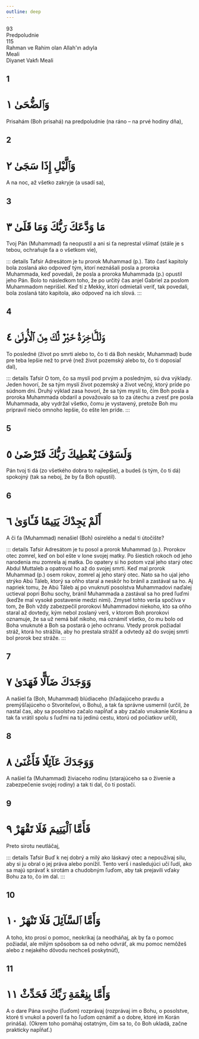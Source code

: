 ```yaml
---
outline: deep
---
```


<!--CHAPTER INTRO-->
<div class="chapter-title-wrapper">
<div class="chapter-title">93</div>
<div class="chapter-title-slovak">Predpoludnie</div>
<div class="chapter-opening">115</div>
<div class="chapter-opening-slovak">Rahman ve Rahim olan Allah'ın adıyla</div>
</div>

<div class="intro2-wrapper">
<div class="chapter-info-wrapper">
<div class="chapter-info-translation">Meali</div>
<div class="chapter-info-name">Diyanet Vakfı Meali</div>
</div>

</div>

## 1

<!-- CHAPTER NUMBERS -->
<Badge type="info" text="93:1" class="badge" />
<div>
<div class="main-verse" >
<!-- ARABIC -->
<h1 class="verse-arabic">وَٱلضُّحَىٰ ١</h1>
</div>
<!-- TÜRKÇE -->
<p>Prisahám (Boh prisahá) na predpoludnie (na ráno – na prvé hodiny dňa),</p>
</div>

<div class="break"></div>

## 2

<!-- CHAPTER NUMBERS -->
<Badge type="info" text="93:2" class="badge" />
<div>
<div class="main-verse" >
<!-- ARABIC -->
<h1 class="verse-arabic">وَٱلَّيْلِ إِذَا سَجَىٰ ٢</h1>
</div>
<!-- TÜRKÇE -->
<p>A na noc, až všetko zakryje (a usadí sa),</p>
</div>

<div class="break"></div>

## 3

<!-- CHAPTER NUMBERS -->
<Badge type="info" text="93:3" class="badge" />
<div>
<div class="main-verse" >
<!-- ARABIC -->
<h1 class="verse-arabic">مَا وَدَّعَكَ رَبُّكَ وَمَا قَلَىٰ ٣</h1>
</div>
<!-- TÜRKÇE -->
<p>Tvoj Pán (Muhammad) ťa neopustil a ani si ťa neprestal všímať (stále je s tebou, ochraňuje ťa a o všetkom vie),</p>
</div>
<!-- TAFSIR -->

::: details Tafsir
Adresátom je tu prorok Muhammad (p.). Táto časť kapitoly bola zoslaná ako odpoveď tým, ktorí neznášali posla a proroka Muhammada, keď povedali, že posla a proroka Muhammada (p.) opustil jeho Pán. Bolo to následkom toho, že po určitý čas anjel Gabriel za poslom Muhammadom neprišiel. Keď tí z Mekky, ktorí odmietali veriť, tak povedali, bola zoslaná táto kapitola, ako odpoveď na ich slová.
:::

<div class="break"></div>

## 4

<!-- CHAPTER NUMBERS -->
<Badge type="info" text="93:4" class="badge" />
<div>
<div class="main-verse" >
<!-- ARABIC -->
<h1 class="verse-arabic">وَلَلْـَٔاخِرَةُ خَيْرٌ لَّكَ مِنَ ٱلْأُولَىٰ ٤</h1>
</div>
<!-- TÜRKÇE -->
<p>To posledné (život po smrti alebo to, čo ti dá Boh neskôr, Muhammad) bude pre teba lepšie než to prvé (než život pozemský alebo to, čo ti doposiaľ dal),</p>
</div>
<!-- TAFSIR -->

::: details Tafsir
O tom, čo sa myslí pod prvým a posledným, sú dva výklady. Jeden hovorí, že sa tým myslí život pozemský a život večný, ktorý príde po súdnom dni. Druhý výklad zasa hovorí, že sa tým myslí to, čím Boh posla a proroka Muhammada obdaril a považovalo sa to za útechu a zvesť pre posla Muhammada, aby vydržal všetko, čomu je vystavený, pretože Boh mu pripravil niečo omnoho lepšie, čo ešte len príde.
:::

<div class="break"></div>

## 5

<!-- CHAPTER NUMBERS -->
<Badge type="info" text="93:5" class="badge" />
<div>
<div class="main-verse" >
<!-- ARABIC -->
<h1 class="verse-arabic">وَلَسَوْفَ يُعْطِيكَ رَبُّكَ فَتَرْضَىٰ ٥</h1>
</div>
<!-- TÜRKÇE -->
<p>Pán tvoj ti dá (zo všetkého dobra to najlepšie), a budeš (s tým, čo ti dá) spokojný (tak sa neboj, že by ťa Boh opustil).</p>
</div>
<div class="break"></div>

## 6

<!-- CHAPTER NUMBERS -->
<Badge type="info" text="93:6" class="badge" />
<div>
<div class="main-verse" >
<!-- ARABIC -->
<h1 class="verse-arabic">أَلَمْ يَجِدْكَ يَتِيمًا فَـَٔاوَىٰ ٦</h1>
</div>
<!-- TÜRKÇE -->
<p>A či ťa (Muhammad) nenašiel (Boh) osirelého a nedal ti útočište?</p>
</div>
<!-- TAFSIR -->

::: details Tafsir
Adresátom je tu posol a prorok Muhammad (p.). Prorokov otec zomrel, keď on bol ešte v lone svojej matky. Po šiestich rokoch od jeho narodenia mu zomrela aj matka. Do opatery si ho potom vzal jeho starý otec Abdul Muttaleb a opatroval ho až do svojej smrti. Keď mal prorok Muhammad (p.) osem rokov, zomrel aj jeho starý otec. Nato sa ho ujal jeho strýko Abú Táleb, ktorý sa oňho staral a neskôr ho bránil a zastával sa ho. Aj napriek tomu, že Abú Táleb aj po vnuknutí posolstva Muhammadovi naďalej uctieval popri Bohu sochy, bránil Muhammada a zastával sa ho pred ľuďmi (keďže mal vysoké postavenie medzi nimi). Zmysel tohto verša spočíva v tom, že Boh vždy zabezpečil prorokovi Muhammadovi niekoho, kto sa oňho staral až dovtedy, kým nebol zoslaný verš, v ktorom Boh prorokovi oznamuje, že sa už nemá báť nikoho, má oznámiť všetko, čo mu bolo od Boha vnuknuté a Boh sa postará o jeho ochranu. Vtedy prorok požiadal stráž, ktorá ho strážila, aby ho prestala strážiť a odvtedy až do svojej smrti bol prorok bez stráže.
:::

<div class="break"></div>

## 7

<!-- CHAPTER NUMBERS -->
<Badge type="info" text="93:7" class="badge" />
<div>
<div class="main-verse" >
<!-- ARABIC -->
<h1 class="verse-arabic">وَوَجَدَكَ ضَآلًّا فَهَدَىٰ ٧</h1>
</div>
<!-- TÜRKÇE -->
<p>A našiel ťa (Boh, Muhammad) blúdiaceho (hľadajúceho pravdu a premýšľajúceho o Stvoriteľovi, o Bohu), a tak ťa správne usmernil (určil, že nastal čas, aby sa posolstvo začalo napĺňať a aby začalo vnukanie Koránu a tak ťa vrátil spolu s ľuďmi na tú jedinú cestu, ktorú od počiatkov určil),</p>
</div>
<div class="break"></div>

## 8

<!-- CHAPTER NUMBERS -->
<Badge type="info" text="93:8" class="badge" />
<div>
<div class="main-verse" >
<!-- ARABIC -->
<h1 class="verse-arabic">وَوَجَدَكَ عَآئِلًا فَأَغْنَىٰ ٨</h1>
</div>
<!-- TÜRKÇE -->
<p>A našiel ťa (Muhammad) živiaceho rodinu (starajúceho sa o živenie a zabezpečenie svojej rodiny) a tak ti dal, čo ti postačí.</p>
</div>

<div class="break"></div>

## 9

<!-- CHAPTER NUMBERS -->
<Badge type="info" text="93:9" class="badge" />
<div>
<div class="main-verse" >
<!-- ARABIC -->
<h1 class="verse-arabic">فَأَمَّا ٱلْيَتِيمَ فَلَا تَقْهَرْ ٩</h1>
</div>
<!-- TÜRKÇE -->
<p>Preto sirotu neutláčaj,</p>
</div>
<!-- TAFSIR -->

::: details Tafsir
Buď k nej dobrý a milý ako láskavý otec a nepoužívaj silu, aby si ju obral o jej práva alebo ponížil. Tento verš i nasledujúci učí ľudí, ako sa majú správať k sirotám a chudobným ľuďom, aby tak prejavili vďaky Bohu za to, čo im dal.
:::

<div class="break"></div>

## 10

<!-- CHAPTER NUMBERS -->
<Badge type="info" text="93:10" class="badge" />
<div>
<div class="main-verse" >
<!-- ARABIC -->
<h1 class="verse-arabic">وَأَمَّا ٱلسَّآئِلَ فَلَا تَنْهَرْ ١٠</h1>
</div>
<!-- TÜRKÇE -->
<p>A toho, kto prosí o pomoc, neokríkaj (a neodháňaj, ak by ťa o pomoc požiadal, ale milým spôsobom sa od neho odvráť, ak mu pomoc nemôžeš alebo z nejakého dôvodu nechceš poskytnúť),</p>
</div>

<div class="break"></div>

## 11

<!-- CHAPTER NUMBERS -->
<Badge type="info" text="93:11" class="badge" />
<div>
<div class="main-verse" >
<!-- ARABIC -->
<h1 class="verse-arabic">وَأَمَّا بِنِعْمَةِ رَبِّكَ فَحَدِّثْ ١١</h1>
</div>
<!-- TÜRKÇE -->
<p>A o dare Pána svojho (ľuďom) rozprávaj (rozprávaj im o Bohu, o posolstve, ktoré ti vnukol a poveril ťa ho ľuďom oznámiť a o dobre, ktoré im Korán prináša). (Okrem toho pomáhaj ostatným, čím sa to, čo Boh ukladá, začne prakticky napĺňať.)</p>
</div>
